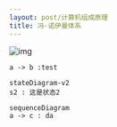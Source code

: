 ```yaml
---
layout: post/计算机组成原理
title: 冯·诺伊曼体系
---
```


![img](img/68747470733a2f2f7374617469633030312e6765656b62616e672e6f72672f7265736f757263652f696d6167652f66612f32622f66613865306533633936613730636330376234663034393062666536366632622e6a706567.jpeg)

```sequence
a -> b :test
```

```mermaid
stateDiagram-v2
s2 : 这是状态2
```

```mermaid
sequenceDiagram
a -> c : da
```

```mermaid

```

